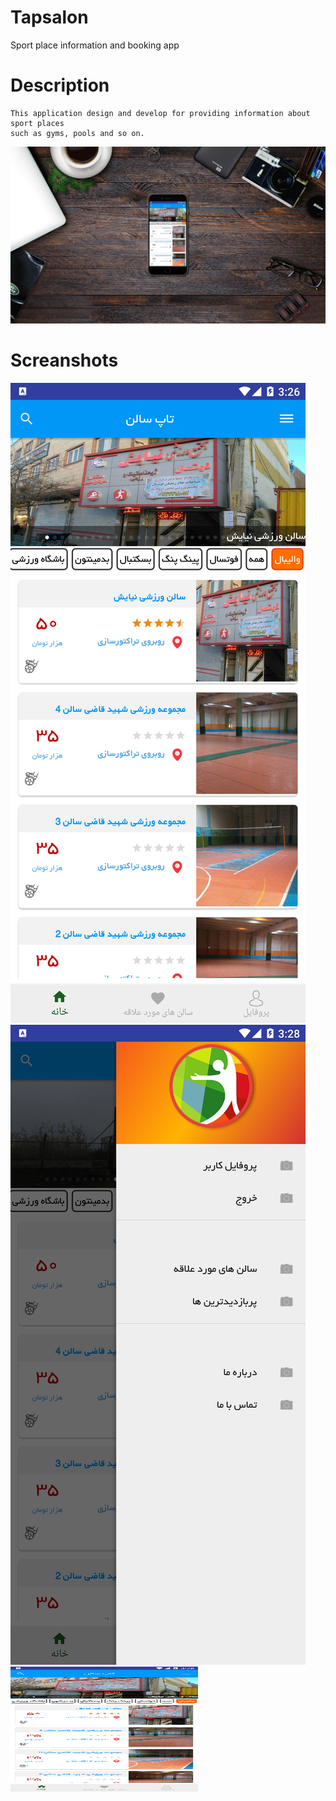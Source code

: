 # Tapsalon

Sport place information and booking app

# Description
    This application design and develop for providing information about sport places 
    such as gyms, pools and so on.


![smartmockups1.jpg](screenshots%2Fsmartmockups1.jpg)


# Screanshots
![device-2019-07-01-115650.png](screenshots%2Fdevice-2019-07-01-115650.png)    ![device-2019-07-01-115953.jpg](screenshots%2Fdevice-2019-07-01-115953.jpg)
<img src="screenshots%2Fdevice-2019-07-01-115650.png" style="width: 300px; height: 200px;">
    